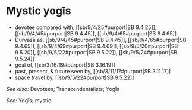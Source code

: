 # Mystic yogīs

* devotee compared with, [[sb/9/4/25#purport|SB 9.4.25]], [[sb/9/4/45#purport|SB 9.4.45]], [[sb/9/4/65#purport|SB 9.4.65]]
* Durvāsā as, [[sb/9/4/45#purport|SB 9.4.45]], [[sb/9/4/65#purport|SB 9.4.65]], [[sb/9/4/69#purport|SB 9.4.69]], [[sb/9/5/20#purport|SB 9.5.20]], [[sb/9/5/22#purport|SB 9.5.22]], [[sb/9/5/24#purport|SB 9.5.24]]
* goal of, [[sb/3/16/19#purport|SB 3.16.19]]
* past, present, & future seen by, [[sb/3/11/17#purport|SB 3.11.17]]
* space travel by, [[sb/9/5/22#purport|SB 9.5.22]]

*See also:* Devotees; Transcendentalists; Yogīs

*See:* Yogīs; mystic
